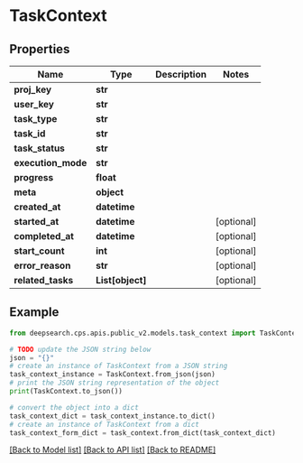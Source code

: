 # TaskContext


## Properties

Name | Type | Description | Notes
------------ | ------------- | ------------- | -------------
**proj_key** | **str** |  | 
**user_key** | **str** |  | 
**task_type** | **str** |  | 
**task_id** | **str** |  | 
**task_status** | **str** |  | 
**execution_mode** | **str** |  | 
**progress** | **float** |  | 
**meta** | **object** |  | 
**created_at** | **datetime** |  | 
**started_at** | **datetime** |  | [optional] 
**completed_at** | **datetime** |  | [optional] 
**start_count** | **int** |  | [optional] 
**error_reason** | **str** |  | [optional] 
**related_tasks** | **List[object]** |  | [optional] 

## Example

```python
from deepsearch.cps.apis.public_v2.models.task_context import TaskContext

# TODO update the JSON string below
json = "{}"
# create an instance of TaskContext from a JSON string
task_context_instance = TaskContext.from_json(json)
# print the JSON string representation of the object
print(TaskContext.to_json())

# convert the object into a dict
task_context_dict = task_context_instance.to_dict()
# create an instance of TaskContext from a dict
task_context_form_dict = task_context.from_dict(task_context_dict)
```
[[Back to Model list]](../README.md#documentation-for-models) [[Back to API list]](../README.md#documentation-for-api-endpoints) [[Back to README]](../README.md)


